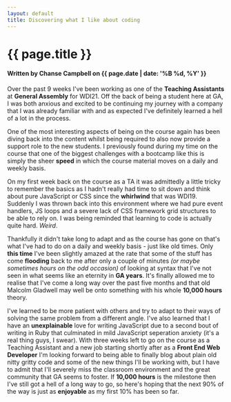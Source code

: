 ```yaml
---
layout: default
title: Discovering what I like about coding
---
```


<h1 class="header-name">{{ page.title }}</h1>
<h4 class="header-name">Written by Chanse Campbell on {{ page.date | date: '%B %d, %Y' }}</h4>

<p>Over the past 9 weeks I've been working as one of the <strong>Teaching Assistants</strong> at <strong>General Assembly</strong> for WDI21. Off the back of being a student here at GA, I was both anxious and excited to be continuing my journey with a company that I was already familiar with and as expected I've definitely learned a hell of a lot in the process.</p>

<p>One of the most interesting aspects of being on the course again has been diving back into the content whilst being required to also now provide a support role to the new students. I previously found during my time on the course that one of the biggest challenges with a bootcamp like this is simply the sheer <strong>speed</strong> in which the course material moves on a daily and weekly basis.</p>

<p>On my first week back on the course as a TA it was admittedly a little tricky to remember the basics as I hadn't really had time to sit down and think about pure JavaScript or CSS since the <strong>whirlwind</strong> that was WDI19. Suddenly I was thrown back into this environment where we had pure event handlers, JS loops and a severe lack of CSS framework grid structures to be able to rely on. I was being reminded that learning to code is actually quite hard. <em>Weird</em>.</p>

<p>Thankfully it didn't take long to adapt and as the course has gone on that's what I've had to do on a daily and weekly basis - just like old times. Only <strong>this time</strong> I've been slightly amazed at the rate that some of the stuff has come <strong>flooding</strong> back to me after only a couple of minutes <em>(or maybe sometimes hours on the odd occasion)</em> of looking at syntax that I've not seen in what seems like an eternity in <strong>GA years</strong>. It's finally allowed me to realise that I've come a long way over the past five months and that old Malcolm Gladwell may well be onto something with his whole <strong>10,000 hours</strong> theory.</p>

<p>I've learned to be more patient with others and try to adapt to their ways of solving the same problem from a different angle. I've also learned that I have an <strong>unexplainable</strong> love for writing JavaScript due to a second bout of writing in Ruby that culminated in mild JavaScript seperation anxiety (it's a real thing guys, I swear). With three weeks left to go on the course as a Teaching Assistant and a new job starting shortly after as a <strong>Front End Web Developer</strong> I'm looking forward to being able to finally blog about plain old nitty gritty code and some of the new things I'll be working with, but I have to admit that I'll severely miss the classroom environment and the great community that GA seems to foster. If <strong>10,000 hours</strong> is the milestone then I've still got a hell of a long way to go, so here's hoping that the next 90% of the way is just as <strong>enjoyable</strong> as my first 10% has been so far.</p>